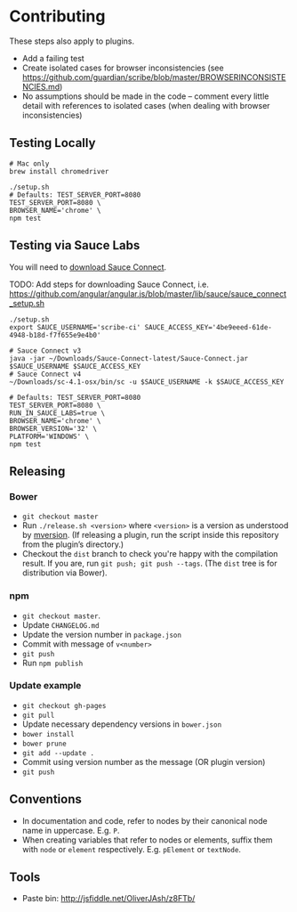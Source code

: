 # Contributing

These steps also apply to plugins.

* Add a failing test
* Create isolated cases for browser inconsistencies (see https://github.com/guardian/scribe/blob/master/BROWSERINCONSISTENCIES.md)
* No assumptions should be made in the code – comment every little detail with
  references to isolated cases (when dealing with browser inconsistencies)

## Testing Locally
```
# Mac only
brew install chromedriver
```

```
./setup.sh
# Defaults: TEST_SERVER_PORT=8080
TEST_SERVER_PORT=8080 \
BROWSER_NAME='chrome' \
npm test
```

## Testing via Sauce Labs
You will need to [download Sauce Connect](https://saucelabs.com/docs/connect).

TODO: Add steps for downloading Sauce Connect, i.e. https://github.com/angular/angular.js/blob/master/lib/sauce/sauce_connect_setup.sh
```
./setup.sh
export SAUCE_USERNAME='scribe-ci' SAUCE_ACCESS_KEY='4be9eeed-61de-4948-b18d-f7f655e9e4b0'

# Sauce Connect v3
java -jar ~/Downloads/Sauce-Connect-latest/Sauce-Connect.jar $SAUCE_USERNAME $SAUCE_ACCESS_KEY
# Sauce Connect v4
~/Downloads/sc-4.1-osx/bin/sc -u $SAUCE_USERNAME -k $SAUCE_ACCESS_KEY

# Defaults: TEST_SERVER_PORT=8080
TEST_SERVER_PORT=8080 \
RUN_IN_SAUCE_LABS=true \
BROWSER_NAME='chrome' \
BROWSER_VERSION='32' \
PLATFORM='WINDOWS' \
npm test
```

## Releasing

### Bower
* `git checkout master`
* Run `./release.sh <version>` where `<version>` is a version as understood by
  [mversion](https://github.com/mikaelbr/mversion#usage-cli). (If releasing a
  plugin, run the script inside this repository from the plugin’s directory.)
* Checkout the `dist` branch to check you're happy with the compilation result.
  If you are, run `git push; git push --tags`. (The `dist` tree is for
  distribution via Bower).

### npm
* `git checkout master`.
* Update `CHANGELOG.md`
* Update the version number in `package.json`
* Commit with message of `v<number>`
* `git push`
* Run `npm publish`

### Update example
* `git checkout gh-pages`
* `git pull`
* Update necessary dependency versions in `bower.json`
* `bower install`
* `bower prune`
* `git add --update .`
* Commit using version number as the message (OR plugin version)
* `git push`

## Conventions
* In documentation and code, refer to nodes by their canonical node name in
  uppercase. E.g. `P`.
* When creating variables that refer to nodes or elements, suffix them with
  `node` or `element` respectively. E.g. `pElement` or `textNode`.

## Tools
* Paste bin: http://jsfiddle.net/OliverJAsh/z8FTb/
